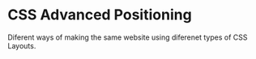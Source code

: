 # CSS Advanced Positioning
Diferent ways of making the same website using diferenet types of CSS Layouts.
